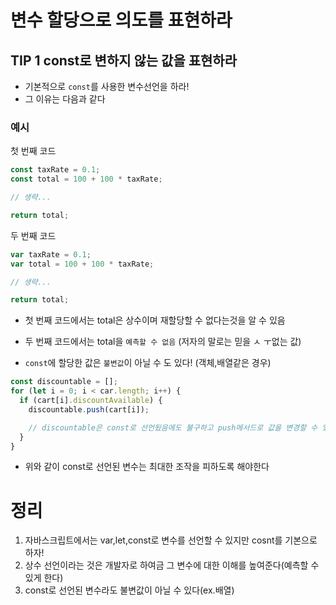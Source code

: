 # 변수 할당으로 의도를 표현하라

## TIP 1 const로 변하지 않는 값을 표현하라

- 기본적으로 `const`를 사용한 변수선언을 하라!
- 그 이유는 다음과 같다

### 예시

첫 번째 코드

```js
const taxRate = 0.1;
const total = 100 + 100 * taxRate;

// 생략...

return total;
```

두 번째 코드

```js
var taxRate = 0.1;
var total = 100 + 100 * taxRate;

// 생략...

return total;
```

- 첫 번째 코드에서는 total은 상수이며 재할당할 수 없다는것을 알 수 있음
- 두 번째 코드에서는 total을 `예측할 수 없음` (저자의 말로는 믿을 ㅅ ㅜ없는 값)

- `const`에 할당한 값은 `불변값`이 아닐 수 도 있다! (객체,배열같은 경우)

```js
const discountable = [];
for (let i = 0; i < car.length; i++) {
  if (cart[i].discountAvailable) {
    discountable.push(cart[i]);

    // discountable은 const로 선언됬음에도 불구하고 push메서드로 값을 변경할 수 있다
  }
}
```

- 위와 같이 const로 선언된 변수는 최대한 조작을 피하도록 해야한다

# 정리

1. 자바스크립트에서는 var,let,const로 변수를 선언할 수 있지만 cosnt를 기본으로 하자!
2. 상수 선언이라는 것은 개발자로 하여금 그 변수에 대한 이해를 높여준다(예측할 수 있게 한다)
3. const로 선언된 변수라도 불변값이 아닐 수 있다(ex.배열)
